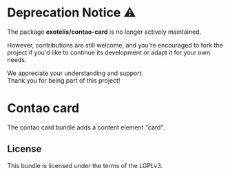 # Deprecation Notice ⚠️

The package **exotelis/contao-card** is no longer actively maintained.

However, contributions are still welcome, and you're encouraged to fork the project if you'd like to continue its development or adapt it for your own needs.

We appreciate your understanding and support.  
Thank you for being part of this project!

# Contao card

The contao card bundle adds a content element "card".

## License

This bundle is licensed under the terms of the LGPLv3.